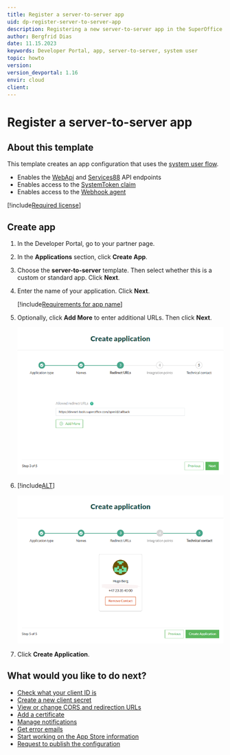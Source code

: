 ```yaml
---
title: Register a server-to-server app
uid: dp-register-server-to-server-app
description: Registering a new server-to-server app in the SuperOffice Developer Portal.
author: Bergfrid Dias
date: 11.15.2023
keywords: Developer Portal, app, server-to-server, system user
topic: howto
version:
version_devportal: 1.16
envir: cloud
client:
---
```


# Register a server-to-server app

## About this template

This template creates an app configuration that uses the [system user flow][7].

* Enables the [WebApi][1] and [Services88][6] API endpoints
* Enables access to the [SystemToken claim][5]
* Enables access to the [Webhook agent][4]

[!include[Required license](includes/cust-app-req-license.md)]

## Create app

1. In the Developer Portal, go to your partner page.

2. In the **Applications** section, click **Create App**.

3. Choose the **server-to-server** template. Then select whether this is a custom or standard app. Click **Next**.

4. Enter the name of your application. Click **Next**.

    [!include[Requirements for app name](includes/note-app-name.md)]

5. Optionally, click **Add More** to enter additional URLs. Then click **Next**.

    ![Enter redirect URL -screenshot][img4]

6. [!include[ALT](includes/set-technical-contact.md)]

    ![Developer Portal set technical contact when creating app -screenshot][img5]

7. Click **Create Application**.

## What would you like to do next?

* [Check what your client ID is][12]
* [Create a new client secret][18]
* [View or change CORS and redirection URLs][13]
* [Add a certificate][10]
* [Manage notifications][2]
* [Get error emails][3]
* [Start working on the App Store information][9]
* [Request to publish the configuration][11]

<!-- Referenced links -->
[2]: ../best-practices/tenant-status/get-notifications.md
[3]: ../best-practices/error-emails.md
[9]: ../standard-app/app-store/update-app-page.md
[1]: ../../api/reference/restful/index.md
[4]: ../../api/reference/restful/agent/Webhook_Agent/index.md
[5]: ../../api/authentication/online/index.md#claims-and-scopes
[6]: ../../api/reference/soap/Services88/index.md
[7]: ../../api/authentication/online/auth-application/index.md
[12]: config/find-clientid.md
[18]: config/get-client-secret.md
[13]: config/cors-and-redirection-urls.md
[10]: config/new-certificate.md
[11]: request-to-publish.md

<!-- Referenced images -->
[img4]: media/enter-redirect-urls.png
[img5]: media/select-technical-contact.png
